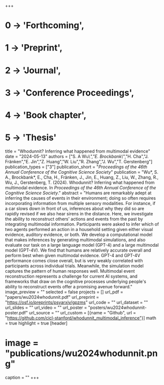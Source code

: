 +++
# 0 -> 'Forthcoming',
# 1 -> 'Preprint',
# 2 -> 'Journal',
# 3 -> 'Conference Proceedings',
# 4 -> 'Book chapter',
# 5 -> 'Thesis'

title = "Whodunnit? Inferring what happened from multimodal evidence"
date = "2024-05-13"
authors = ["S. A Wu\\*","E. Brockbank\\*","H. Cha","J. Fränken","E. Jin","Z. Huang","W. Liu","R. Zhang","J. Wu","T. Gerstenberg"]
publication_types = ["3"]
publication_short = "_Proceedings of the 46th Annual Conference of the Cognitive Science Society_"
publication = "Wu*, S. A., Brockbank*, E., Cha, H., Fränken, J., Jin, E., Huang, Z., Liu, W., Zhang, R., Wu, J., Gerstenberg, T. (2024). Whodunnit? Inferring what happened from multimodal evidence. In _Proceedings of the 46th Annual Conference of the Cognitive Science Society_."
abstract = "Humans are remarkably adept at inferring the causes of events in their environment; doing so often requires incorporating information from multiple sensory modalities. For instance, if a car slows down in front of us, inferences about why they did so are rapidly revised if we also hear sirens in the distance. Here, we investigate the ability to reconstruct others' actions and events from the past by integrating multimodal information. Participants were asked to infer which of two agents performed an action in a household setting given either visual evidence, auditory evidence, or both. We develop a computational model that makes inferences by generating multimodal simulations, and also evaluate our task on a large language model (GPT-4) and a large multimodal model (GPT-4V). We find that humans are relatively accurate overall and perform best when given multimodal evidence. GPT-4 and GPT-4V performance comes close overall, but is very weakly correlated with participants across individual trials. Meanwhile, the simulation model captures the pattern of human responses well. Multimodal event reconstruction represents a challenge for current AI systems, and frameworks that draw on the cognitive processes underlying people's ability to reconstruct events offer a promising avenue forward."
image_preview = ""
selected = false
projects = []
url_pdf = "papers/wu2024whodunnit.pdf"
url_preprint = "https://osf.io/preprints/psyarxiv/gpzms"
url_code = ""
url_dataset = ""
url_slides = ""
url_video = ""
url_poster = "posters/wu2024whodunnit-poster.pdf"
url_source = ""
url_custom = [{name = "Github", url = "https://github.com/cicl-stanford/whodunnit_multimodal_inference"}]
math = true
highlight = true
[header]
# image = "publications/wu2024whodunnit.png"
caption = ""
+++